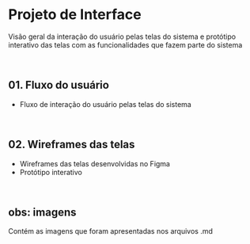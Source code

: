 # Projeto de Interface

Visão geral da interação do usuário pelas telas do sistema e protótipo interativo das telas com as funcionalidades que fazem parte do sistema 

<br>

## 01. Fluxo do usuário
  - Fluxo de interação do usuário pelas telas do sistema

<br>

## 02. Wireframes das telas
  
  - Wireframes das telas desenvolvidas no Figma
  - Protótipo interativo 

<br>

## obs: imagens
Contém as imagens que foram apresentadas nos arquivos .md
